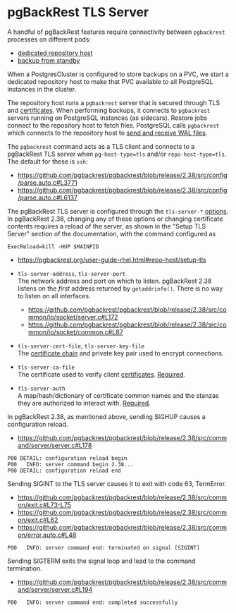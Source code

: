 <!--
 Copyright 2021 - 2023 Crunchy Data Solutions, Inc.
 Licensed under the Apache License, Version 2.0 (the "License");
 you may not use this file except in compliance with the License.
 You may obtain a copy of the License at

 http://www.apache.org/licenses/LICENSE-2.0

 Unless required by applicable law or agreed to in writing, software
 distributed under the License is distributed on an "AS IS" BASIS,
 WITHOUT WARRANTIES OR CONDITIONS OF ANY KIND, either express or implied.
 See the License for the specific language governing permissions and
 limitations under the License.
-->

# pgBackRest TLS Server

A handful of pgBackRest features require connectivity between `pgbackrest` processes
on different pods:

- [dedicated repository host](https://pgbackrest.org/user-guide.html#repo-host)
- [backup from standby](https://pgbackrest.org/user-guide.html#standby-backup)

When a PostgresCluster is configured to store backups on a PVC, we start a dedicated
repository host to make that PVC available to all PostgreSQL instances in the cluster.

The repository host runs a `pgbackrest` server that is secured through TLS and
[certificates][]. When performing backups, it connects to `pgbackrest` servers
running on PostgreSQL instances (as sidecars). Restore jobs connect to the
repository host to fetch files. PostgreSQL calls `pgbackrest` which connects
to the repository host to [send and receive WAL files][archiving].

[archiving]: https://www.postgresql.org/docs/current/continuous-archiving.html
[certificates]: certificates.md


The `pgbackrest` command acts as a TLS client and connects to a pgBackRest TLS
server when `pg-host-type=tls` and/or `repo-host-type=tls`. The default for these is `ssh`:

- https://github.com/pgbackrest/pgbackrest/blob/release/2.38/src/config/parse.auto.c#L3771
- https://github.com/pgbackrest/pgbackrest/blob/release/2.38/src/config/parse.auto.c#L6137


The pgBackRest TLS server is configured through the `tls-server-*` [options](config.md).
In pgBackRest 2.38, changing any of these options or changing certificate contents
requires a reload of the server, as shown in the "Setup TLS Server" section of the
documentation, with the command configured as

```
ExecReload=kill -HUP $MAINPID
```

- https://pgbackrest.org/user-guide-rhel.html#repo-host/setup-tls

- `tls-server-address`, `tls-server-port` <br/>
  The network address and port on which to listen. pgBackRest 2.38 listens on
  the *first* address returned by `getaddrinfo()`. There is no way to listen on
  all interfaces.

  - https://github.com/pgbackrest/pgbackrest/blob/release/2.38/src/common/io/socket/server.c#L172
  - https://github.com/pgbackrest/pgbackrest/blob/release/2.38/src/common/io/socket/common.c#L87

- `tls-server-cert-file`, `tls-server-key-file` <br/>
  The [certificate chain][certificates] and private key pair used to encrypt connections.

- `tls-server-ca-file` <br/>
  The certificate used to verify client [certificates][].
  [Required](https://github.com/pgbackrest/pgbackrest/blob/release/2.38/src/config/parse.auto.c#L8767).

- `tls-server-auth` <br/>
  A map/hash/dictionary of certificate common names and the stanzas they are authorized
  to interact with.
  [Required](https://github.com/pgbackrest/pgbackrest/blob/release/2.38/src/config/parse.auto.c#L8751).


In pgBackRest 2.38, as mentioned above, sending SIGHUP causes a configuration reload.

- https://github.com/pgbackrest/pgbackrest/blob/release/2.38/src/command/server/server.c#L178

```
P00 DETAIL: configuration reload begin
P00   INFO: server command begin 2.38...
P00 DETAIL: configuration reload end
```

Sending SIGINT to the TLS server causes it to exit with code 63, TermError.

- https://github.com/pgbackrest/pgbackrest/blob/release/2.38/src/common/exit.c#L73-L75
- https://github.com/pgbackrest/pgbackrest/blob/release/2.38/src/common/exit.c#L62
- https://github.com/pgbackrest/pgbackrest/blob/release/2.38/src/common/error.auto.c#L48


```
P00   INFO: server command end: terminated on signal [SIGINT]
```

Sending SIGTERM exits the signal loop and lead to the command termination.

- https://github.com/pgbackrest/pgbackrest/blob/release/2.38/src/command/server/server.c#L194


```
P00   INFO: server command end: completed successfully
```
